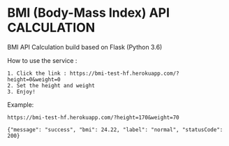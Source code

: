 # BMI (Body-Mass Index) API CALCULATION

BMI API Calculation build based on Flask (Python 3.6)

How to use the service :
```
1. Click the link : https://bmi-test-hf.herokuapp.com/?height=0&weight=0
2. Set the height and weight
3. Enjoy!
```

Example:
``` 
https://bmi-test-hf.herokuapp.com/?height=170&weight=70

{"message": "success", "bmi": 24.22, "label": "normal", "statusCode": 200}
```